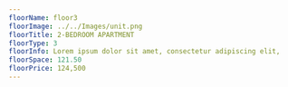 ```yaml
---
floorName: floor3
floorImage: ../../Images/unit.png
floorTitle: 2-BEDROOM APARTMENT
floorType: 3
floorInfo: Lorem ipsum dolor sit amet, consectetur adipiscing elit, 
floorSpace: 121.50
floorPrice: 124,500
---
```

